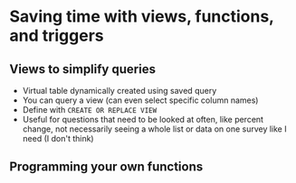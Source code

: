 # Saving time with views, functions, and triggers 

## Views to simplify queries 
- Virtual table dynamically created using saved query 
- You can query a view (can even select specific column names)
- Define with `CREATE OR REPLACE VIEW` 
- Useful for questions that need to be looked at often, like percent change, not necessarily seeing a whole list or data on one survey like I need (I don't think)

## Programming your own functions 
